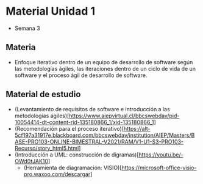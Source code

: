 # Material Unidad 1
* Semana 3

## Materia
* Enfoque iterativo dentro de un equipo de desarrollo de software según las metodologías ágiles, las iteraciones dentro de un ciclo de vida de un software y el proceso ágil de desarrollo de software.

## Material de estudio
* (Levantamiento de requisitos de software e introducción a las metodologías ágiles)[https://www.aiepvirtual.cl/bbcswebdav/pid-10054414-dt-content-rid-135180866_1/xid-135180866_1]
* (Recomendación para el proceso iterativo)[https://alt-5cf197a31917e.blackboard.com/bbcswebdav/institution/AIEP/Masters/BASE-PRO103-ONLINE-BIMESTRAL-V2021/RAM/V1-U1-S3-PRO103-Recurso/story_html5.html]
* (Introducción a UML: construcción de digramas)[https://youtu.be/-OWd0tJAK10]
  * (Herramienta de diagramación: VISIO)[https://microsoft-office-visio-pro.waxoo.com/descargar]
